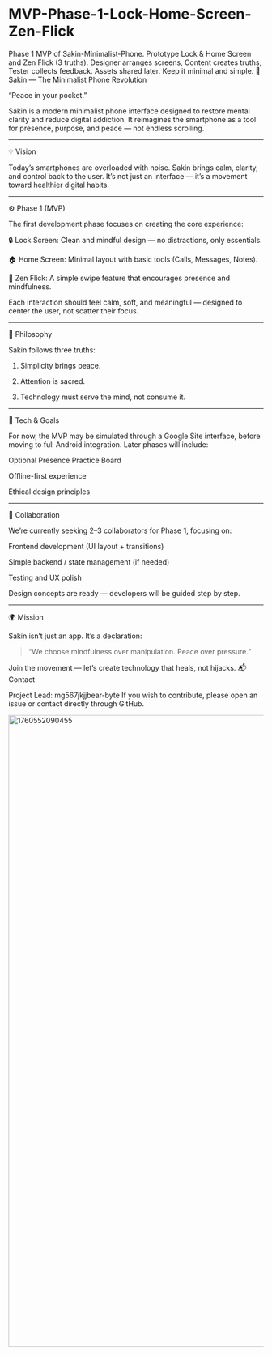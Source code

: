 # MVP-Phase-1-Lock-Home-Screen-Zen-Flick
Phase 1 MVP of Sakin-Minimalist-Phone. Prototype Lock &amp; Home Screen and Zen Flick (3 truths). Designer arranges screens, Content creates truths, Tester collects feedback. Assets shared later. Keep it minimal and simple.
🌿 Sakin — The Minimalist Phone Revolution

“Peace in your pocket.”

Sakin is a modern minimalist phone interface designed to restore mental clarity and reduce digital addiction.
It reimagines the smartphone as a tool for presence, purpose, and peace — not endless scrolling.


---

💡 Vision

Today’s smartphones are overloaded with noise.
Sakin brings calm, clarity, and control back to the user.
It’s not just an interface — it’s a movement toward healthier digital habits.


---

⚙️ Phase 1 (MVP)

The first development phase focuses on creating the core experience:

🔒 Lock Screen: Clean and mindful design — no distractions, only essentials.

🏠 Home Screen: Minimal layout with basic tools (Calls, Messages, Notes).

🌊 Zen Flick: A simple swipe feature that encourages presence and mindfulness.


Each interaction should feel calm, soft, and meaningful — designed to center the user, not scatter their focus.


---

🧠 Philosophy

Sakin follows three truths:

1. Simplicity brings peace.


2. Attention is sacred.


3. Technology must serve the mind, not consume it.




---

🧩 Tech & Goals

For now, the MVP may be simulated through a Google Site interface, before moving to full Android integration.
Later phases will include:

Optional Presence Practice Board

Offline-first experience

Ethical design principles



---

🤝 Collaboration

We’re currently seeking 2–3 collaborators for Phase 1, focusing on:

Frontend development (UI layout + transitions)

Simple backend / state management (if needed)

Testing and UX polish


Design concepts are ready — developers will be guided step by step.


---

🌍 Mission

Sakin isn’t just an app. It’s a declaration:

> “We choose mindfulness over manipulation. Peace over pressure.”



Join the movement — let’s create technology that heals, not hijacks.
📬 Contact

Project Lead: mg567jkjjbear-byte
If you wish to contribute, please open an issue or contact directly through GitHub.

<img width="832" height="1248" alt="1760552090455" src="https://github.com/user-attachments/assets/f73307b3-f9b9-4430-9b18-1189fe09b38c" />
